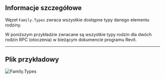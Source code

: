 ## Informacje szczegółowe
Węzeł `Family.Types` zwraca wszystkie dostępne typy danego elementu rodziny.

W poniższym przykładzie zwracane są wszystkie typy rodzin dla dwóch rodzin RPC (otoczenia) w bieżącym dokumencie programu Revit.
___
## Plik przykładowy

![Family.Types](./Revit.Elements.Family.Types_img.jpg)
